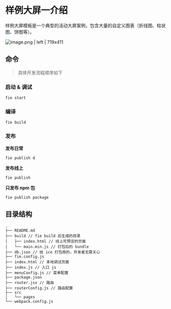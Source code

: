 # 样例大屏一介绍

样例大屏模板是一个典型的活动大屏案例，包含大量的自定义图表（折线图、柱状图、饼图等）。

![image.png | left | 719x411](https://cdn.yuque.com/lark/0/2018/png/7286/1527176697671-49b36974-d692-493e-aa26-c895e9a46e58.png "")


## 命令

> 具体开发流程顺序如下

### 启动 & 调试

```
fie start
```

### 编译

```
fie build
```

### 发布

**发布日常**

```
fie publish d
```

**发布线上**

```
fie publish
```

**只发布 npm 包**

```
fie publish package
```

## 目录结构

```
.
├── README.md
├── build // fie build 后生成的目录
│   ├── index.html // 线上可预览的页面
│   └── main.min.js // 打包后的 bundle
├── db.json // 给 ice 打包用的，开发者无需关心
├── fie.config.js
├── index.html // 本地调试页面
├── index.js // 入口 js
├── menuConfig.js // 菜单配置
├── package.json
├── router.jsx // 路由
├── routerConfig.js // 路由配置
├── src
│   └── pages
└── webpack.config.js
```